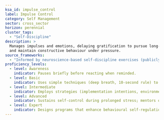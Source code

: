 ```yaml
---
ksa_id: impulse_control
label: Impulse Control
category: Self Management
sector: cross_sector
horizon: perennial
cluster_tags:
  - "Self-Discipline"
description: >
  Manages impulses and emotions, delaying gratification to pursue long-term goals
  and maintain constructive behaviour under pressure.
source_frameworks:
  - "Informed by neuroscience-based self-discipline exercises (publicly available)"
proficiency_levels:
  - level: Awareness
    indicator: Pauses briefly before reacting when reminded.
  - level: Basic
    indicator: Uses simple techniques (deep breath, 10-second rule) to resist temptations.
  - level: Intermediate
    indicator: Employs strategies (implementation intentions, environment design) to maintain focus; recovers quickly after lapses.
  - level: Advanced
    indicator: Sustains self-control during prolonged stress; mentors others in habit-breaking and willpower techniques.
  - level: Expert
    indicator: Designs programs that enhance behavioural self-regulation at scale; links impulse control to organisational safety and ethics outcomes.
---
```

